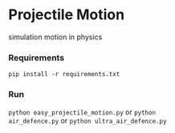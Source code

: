 # Projectile Motion
simulation motion in physics
### Requirements
<code>pip install -r requirements.txt</code>
### Run
<code>python easy_projectile_motion.py</code> or <code>python air_defence.py</code> or <code>python ultra_air_defence.py</code> 
